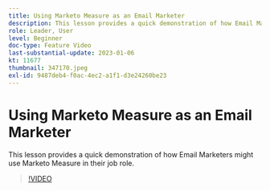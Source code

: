 ```yaml
---
title: Using Marketo Measure as an Email Marketer
description: This lesson provides a quick demonstration of how Email Marketers might use Marketo Measure in their job role.
role: Leader, User
level: Beginner
doc-type: Feature Video
last-substantial-update: 2023-01-06
kt: 11677
thumbnail: 347170.jpeg
exl-id: 9487deb4-f0ac-4ec2-a1f1-d3e24260be23
---
```

# Using Marketo Measure as an Email Marketer

This lesson provides a quick demonstration of how Email Marketers might use Marketo Measure in their job role.

>[!VIDEO](https://video.tv.adobe.com/v/347170/?quality=12&learn=on)
